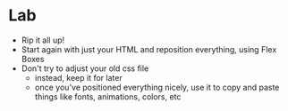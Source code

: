 # Lab

- Rip it all up!
- Start again with just your HTML and reposition everything, using Flex Boxes
- Don't try to adjust your old css file
    - instead, keep it for later
    - once you've positioned everything nicely, use it to copy and paste things like fonts, animations, colors, etc

